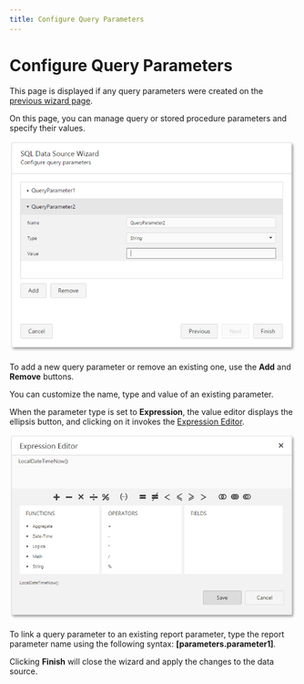 ```yaml
---
title: Configure Query Parameters
---
```

# Configure Query Parameters
This page is displayed if any query parameters were created on the [previous wizard page](../../../../../../interface-elements-for-web/articles/report-designer/wizards/sql-data-source-wizard/editing-an-existing-data-source/create-a-query-or-select-a-stored-procedure.md).

On this page, you can manage query or stored procedure parameters and specify their values.

![web-designer-report-wizard-03-configure-parameters-single-query](../../../../../images/Img125802.png)

To add a new query parameter or remove an existing one, use the **Add** and **Remove** buttons.

You can customize the name, type and value of an existing parameter.

When the parameter type is set to **Expression**, the value editor displays the ellipsis button, and clicking on it invokes the [Expression Editor](../../../../../../interface-elements-for-web/articles/report-designer/interface-elements/expression-editor.md).

![web-designer-expression-editor](../../../../../images/Img125714.png)

To link a query parameter to an existing report parameter, type the report parameter name using the following syntax: **[parameters.parameter1]**.

Clicking **Finish** will close the wizard and apply the changes to the data source.